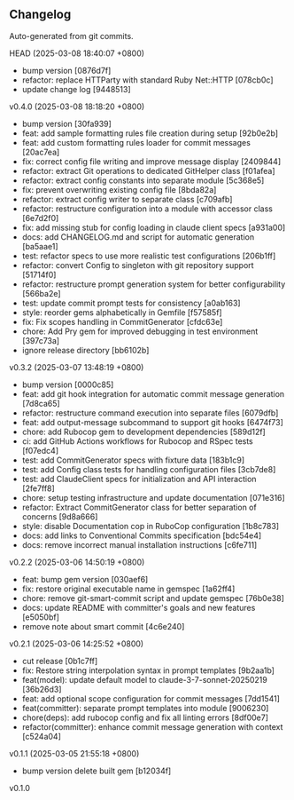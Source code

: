 Changelog
---------

Auto-generated from git commits.

HEAD   (2025-03-08 18:40:07 +0800)
  * bump version [0876d7f]
  * refactor: replace HTTParty with standard Ruby Net::HTTP [078cb0c]
  * update change log [9448513]

v0.4.0   (2025-03-08 18:18:20 +0800)
  * bump version [30fa939]
  * feat: add sample formatting rules file creation during setup [92b0e2b]
  * feat: add custom formatting rules loader for commit messages [20ac7ea]
  * fix: correct config file writing and improve message display [2409844]
  * refactor: extract Git operations to dedicated GitHelper class [f01afea]
  * refactor: extract config constants into separate module [5c368e5]
  * fix: prevent overwriting existing config file [8bda82a]
  * refactor: extract config writer to separate class [c709afb]
  * refactor: restructure configuration into a module with accessor class 
    [6e7d2f0]
  * fix: add missing stub for config loading in claude client specs [a931a00]
  * docs: add CHANGELOG.md and script for automatic generation [ba5aae1]
  * test: refactor specs to use more realistic test configurations [206b1ff]
  * refactor: convert Config to singleton with git repository support [51714f0]
  * refactor: restructure prompt generation system for better configurability 
    [566ba2e]
  * test: update commit prompt tests for consistency [a0ab163]
  * style: reorder gems alphabetically in Gemfile [f57585f]
  * fix: Fix scopes handling in CommitGenerator [cfdc63e]
  * chore: Add Pry gem for improved debugging in test environment [397c73a]
  * ignore release directory [bb6102b]

v0.3.2   (2025-03-07 13:48:19 +0800)
  * bump version [0000c85]
  * feat: add git hook integration for automatic commit message generation 
    [7d8ca65]
  * refactor: restructure command execution into separate files [6079dfb]
  * feat: add output-message subcommand to support git hooks [6474f73]
  * chore: add Rubocop gem to development dependencies [589d12f]
  * ci: add GitHub Actions workflows for Rubocop and RSpec tests [f07edc4]
  * test: add CommitGenerator specs with fixture data [183b1c9]
  * test: add Config class tests for handling configuration files [3cb7de8]
  * test: add ClaudeClient specs for initialization and API interaction 
    [2fe7ff8]
  * chore: setup testing infrastructure and update documentation [071e316]
  * refactor: Extract CommitGenerator class for better separation of concerns 
    [9d8a666]
  * style: disable Documentation cop in RuboCop configuration [1b8c783]
  * docs: add links to Conventional Commits specification [bdc54e4]
  * docs: remove incorrect manual installation instructions [c6fe711]

v0.2.2   (2025-03-06 14:50:19 +0800)
  * feat: bump gem version [030aef6]
  * fix: restore original executable name in gemspec [1a62ff4]
  * chore: remove git-smart-commit script and update gemspec [76b0e38]
  * docs: update README with committer's goals and new features [e5050bf]
  * remove note about smart commit [4c6e240]

v0.2.1   (2025-03-06 14:25:52 +0800)
  * cut release [0b1c7ff]
  * fix: Restore string interpolation syntax in prompt templates [9b2aa1b]
  * feat(model): update default model to claude-3-7-sonnet-20250219 [36b26d3]
  * feat: add optional scope configuration for commit messages [7dd1541]
  * feat(committer): separate prompt templates into module [9006230]
  * chore(deps): add rubocop config and fix all linting errors [8df00e7]
  * refactor(committer): enhance commit message generation with context 
    [c524a04]

v0.1.1   (2025-03-05 21:55:18 +0800)
  * bump version delete built gem [b12034f]

v0.1.0

